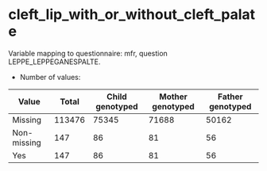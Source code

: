# cleft_lip_with_or_without_cleft_palate
Variable mapping to questionnaire: mfr, question LEPPE_LEPPEGANESPALTE.
- Number of values:

| Value | Total | Child genotyped | Mother genotyped | Father genotyped |
| ----- | ----- | --------------- | ---------------- | ---------------- |
| Missing | 113476 | 75345 | 71688 | 50162 |
| Non-missing | 147 | 86 | 81 | 56 |
| Yes | 147 | 86 | 81 |56 |



